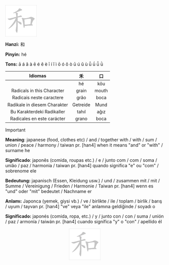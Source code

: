 <a href="https://www.youtube.com/@deisefreire5875/videos" target="blank"><img align="center" src="https://github.com/DeiseFreire/Chinese_dictionary/blob/main/Hanzi%20%E5%92%8C/%E5%92%8C.gif" alt="" height="100" /></a> 

**Hanzi:** 和

**Pinyin:** hé


**Tons:** ā á ǎ à ē é ě è ī í ǐ ì ō ó ǒ ò ū ú ǔ ù ǖ ǘ ǚ ǜ 

| Idiomas | 禾 | 口 |
| :---: | :---: | :---: |
|  | hé | kǒu |
| Radicals in this Character | grain | mouth |
|Radicais neste caractere | grão | boca |
| Radikale in diesem Charakter | Getreide | Mund |
| Bu Karakterdeki Radikaller | tahıl | ağız | 
| Radicales en este carácter | grano | boca |

> [!IMPORTANT]
>
> **Meaning**: japanese (food, clothes etc) / and / together with / with / sum / union / peace / harmony / taiwan pr. [han4] when it means "and" or "with" / surname he
> 
> **Significado**: japonês (comida, roupas etc.) / e / junto com / com / soma / união / paz / harmonia / taiwan pr. [han4] quando significa "e" ou "com" / sobrenome ele
> 
> **Bedeutung:** japanisch (Essen, Kleidung usw.) / und / zusammen mit / mit / Summe / Vereinigung / Frieden / Harmonie / Taiwan pr. [han4] wenn es "und" oder "mit" bedeutet / Nachname er
>
> **Anlamı:** Japonca (yemek, giysi vb.) / ve / birlikte / ile / toplam / birlik / barış / uyum / tayvan pr. [han4] "ve" veya "ile" anlamına geldiğinde / soyadı o
>
> **Significado:** japonés (comida, ropa, etc.) / y / junto con / con / suma / unión / paz / armonía / taiwán pr. [han4] cuando significa "y" o "con" / apellido él

<p align="center">
<a href="https://www.youtube.com/@deisefreire5875/videos" target="blank"><img align="center" src="https://github.com/DeiseFreire/Chinese_dictionary/blob/main/Hanzi%20%E5%92%8C/%E5%92%8C.gif" alt="" height="100" /></a> 
</p>
